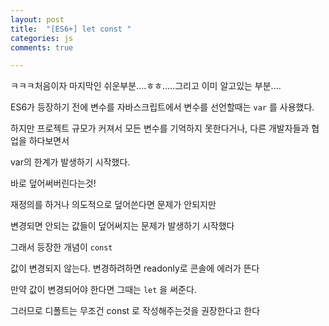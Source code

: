 ```yaml
---
layout: post
title:  "[ES6+] let const "
categories: js 
comments: true

---
```






ㅋㅋㅋ처음이자 마지막인 쉬운부분....ㅎㅎ.....그리고 이미 알고있는 부분....

ES6가 등장하기 전에 변수를 자바스크립트에서 변수를 선언할때는 `var` 를 사용했다.

하지만 프로젝트 규모가 커져서 모든 변수를 기억하지 못한다거나, 다른 개발자들과 협업을 하다보면서

var의 한계가 발생하기 시작했다.

바로 덮어써버린다는것!

재정의를 하거나 의도적으로 덮어쓴다면 문제가 안되지만 

변경되면 안되는 값들이 덮어써지는 문제가 발생하기 시작했다

그래서 등장한 개념이 `const`

값이 변경되지 않는다. 변경하려하면 readonly로 콘솔에 에러가 뜬다

만약 값이 변경되어야 한다면 그때는 `let` 을 써준다.



그러므로 디폴트는 무조건 const 로 작성해주는것을 권장한다고 한다











